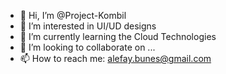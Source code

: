 - 👋 Hi, I’m @Project-Kombil
- 👀 I’m interested in UI/UD designs 
- 🌱 I’m currently learning the Cloud Technologies
- 💞️ I’m looking to collaborate on ...
- 📫 How to reach me: alefay.bunes@gmail.com

<!---
Project-Kombil/Project-Kombil is a ✨ special ✨ repository because its `README.md` (this file) appears on your GitHub profile.
You can click the Preview link to take a look at your changes.
--->
